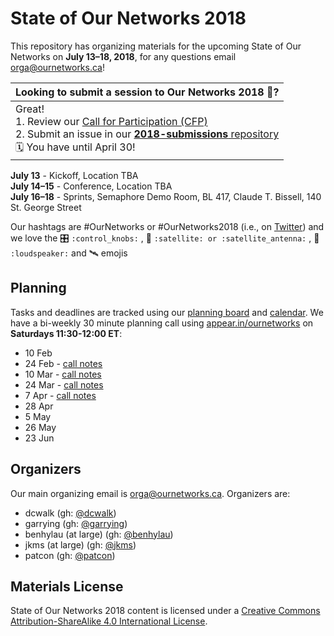 # State of Our Networks 2018

This repository has organizing materials for the upcoming State of Our Networks on **July 13–18, 2018**, for any questions email orga@ournetworks.ca!

 Looking to submit a session to Our Networks 2018 📡? |
|---|
| Great! <br /> 1. Review our [Call for Participation (CFP)](http://ournetworks.ca/) <br /> 2. Submit an issue in our [**2018-submissions** repository](https://github.com/ournetworks/2018-submissions/issues/new) <br /> 🗓 You have until April 30!  |

**July 13** - Kickoff, Location TBA  
**July 14–15** - Conference, Location TBA  
**July 16–18** - Sprints, Semaphore Demo Room, BL 417, Claude T. Bissell, 140 St. George Street

Our hashtags are #OurNetworks or #OurNetworks2018 (i.e., on [Twitter](https://twitter.com/search?q=%23OurNetworks&src=typd)) and we love the :control_knobs: `:control_knobs:` , :satellite: `:satellite: or :satellite_antenna:` , :loudspeaker: `:loudspeaker:` and 🛰 emojis 

## Planning

Tasks and deadlines are tracked using our [planning board](https://github.com/ournetworks/2018/projects/1) and [calendar](https://calendar.google.com/calendar/ical/aers7atolh0uurlfmkoki9kikg%40group.calendar.google.com/public/basic.ics). We have a bi-weekly 30 minute planning call using [appear.in/ournetworks](https://appear.in/ournetworks) on **Saturdays 11:30-12:00 ET**:
- 10 Feb
- 24 Feb - [call notes](https://hackmd.io/s/HkXytz1dG)
- 10 Mar - [call notes](https://hackmd.io/s/H1J89FZtz)
- 24 Mar - [call notes](https://hackmd.io/s/BJKCrjbKf)
- 7 Apr - [call notes](https://hackmd.io/s/HygHPoZKz)
- 28 Apr
- 5 May
- 26 May
- 23 Jun

## Organizers

Our main organizing email is orga@ournetworks.ca. Organizers are:

- dcwalk (gh: [@dcwalk](https://github.com/dcwalk))
- garrying (gh: [@garrying](https://github.com/garrying))
- benhylau (at large) (gh: [@benhylau](https://github.com/benhylau))
- jkms (at large) (gh: [@jkms](https://github.com/jkms))
- patcon (gh: [@patcon](https://github.com/patcon))

## Materials License

<span xmlns:dct="http://purl.org/dc/terms/" property="dct:title">State of Our Networks 2018</span> content is licensed under a <a rel="license" href="http://creativecommons.org/licenses/by-sa/4.0/">Creative Commons Attribution-ShareAlike 4.0 International License</a>.
